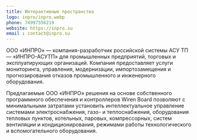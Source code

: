 ```yaml
---
title: Интерактивные пространства
logo: inpro/inpro.webp
phone: 74997556219
website: https://inpro.su
email : contact@inpro.su
---
```


ООО «ИНПРО» — компания-разработчик российской системы АСУ ТП — «ИНПРО-АСУТП» для промышленных предприятий, торговых и эксплуатирующих организаций.
Компания предоставляет услуги мониторинга, управления, модернизации, импортозамещения и прогнозирования отказов промышленного и инженерного оборудования.


Предлагаемые ООО «ИНПРО» решения на основе собственного программного обеспечения и контроллеров Wiren Board позволяют с минимальными затратами установить интеллектуальное управление системами электроснабжения, газо- и теплоснабжения, оборудования тепловых пунктов, котельных, паровых, компрессорных, систем вентиляции и кондиционирования, режимами работы технологического и вспомогательного оборудования.
